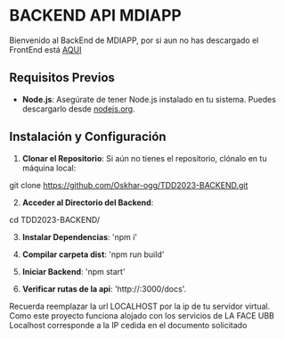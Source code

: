 # BACKEND API MDIAPP
Bienvenido al BackEnd de MDIAPP, por si aun no has descargado el FrontEnd está [AQUI](https://github.com/Oskhar-ogg/TDD2023-1")

## Requisitos Previos

- **Node.js**: Asegúrate de tener Node.js instalado en tu sistema. Puedes descargarlo desde [nodejs.org](https://nodejs.org/).

## Instalación y Configuración

1. **Clonar el Repositorio**: Si aún no tienes el repositorio, clónalo en tu máquina local:

git clone https://github.com/Oskhar-ogg/TDD2023-BACKEND.git
 
2. **Acceder al Directorio del Backend**:

cd TDD2023-BACKEND/

3. **Instalar Dependencias**:
'npm i'

4. **Compilar carpeta dist**:
   'npm run build'

5. **Iniciar Backend**:
   'npm start'

6. **Verificar rutas de la api**:
   'http://<localhost>:3000/docs'.

Recuerda reemplazar la url LOCALHOST por la ip de tu servidor virtual.
Como este proyecto funciona alojado con los servicios de LA FACE UBB
Localhost corresponde a la IP cedida en el documento solicitado
   


